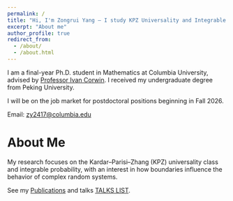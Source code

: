 ```yaml
---
permalink: /
title: "Hi, I'm Zongrui Yang — I study KPZ Universality and Integrable Probability"
excerpt: "About me"
author_profile: true
redirect_from: 
  - /about/
  - /about.html
---
```

I am a final-year Ph.D. student in Mathematics at Columbia University, advised by [Professor Ivan Corwin](https://www.math.columbia.edu/~corwin/). I received my undergraduate degree from Peking University.

I will be on the job market for postdoctoral positions beginning in Fall 2026.

Email: zy2417@columbia.edu

About Me
======

My research focuses on the Kardar–Parisi–Zhang (KPZ) universality class and integrable probability, with an interest in how boundaries influence the behavior of complex random systems.

See my [Publications](https://ZongruiYang1.github.io/publications/) and talks [TALKS LIST](https://ZongruiYang1.github.io/talks/).
